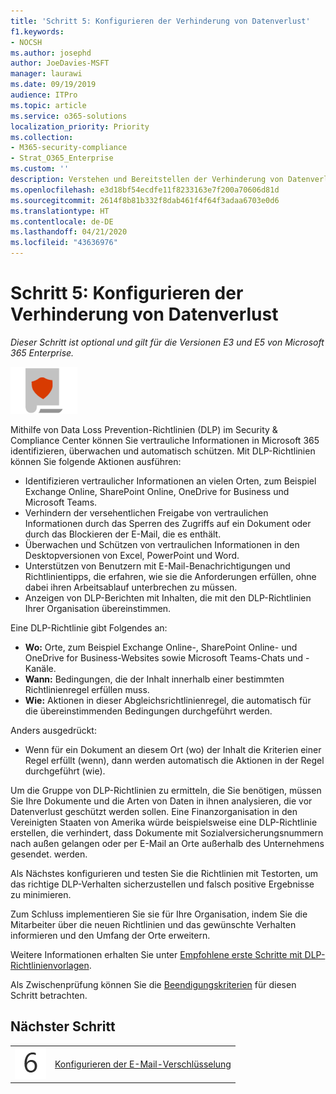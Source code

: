 ```yaml
---
title: 'Schritt 5: Konfigurieren der Verhinderung von Datenverlust'
f1.keywords:
- NOCSH
ms.author: josephd
author: JoeDavies-MSFT
manager: laurawi
ms.date: 09/19/2019
audience: ITPro
ms.topic: article
ms.service: o365-solutions
localization_priority: Priority
ms.collection:
- M365-security-compliance
- Strat_O365_Enterprise
ms.custom: ''
description: Verstehen und Bereitstellen der Verhinderung von Datenverlust in Microsoft 365.
ms.openlocfilehash: e3d18bf54ecdfe11f8233163e7f200a70606d81d
ms.sourcegitcommit: 2614f8b81b332f8dab461f4f64f3adaa6703e0d6
ms.translationtype: HT
ms.contentlocale: de-DE
ms.lasthandoff: 04/21/2020
ms.locfileid: "43636976"
---
```

# <a name="step-5-configure-data-loss-prevention"></a>Schritt 5: Konfigurieren der Verhinderung von Datenverlust

*Dieser Schritt ist optional und gilt für die Versionen E3 und E5 von Microsoft 365 Enterprise.*

![Phase 6: Schutz von Daten](../media/deploy-foundation-infrastructure/infoprotection_icon-small.png)

Mithilfe von Data Loss Prevention-Richtlinien (DLP) im Security & Compliance Center können Sie vertrauliche Informationen in Microsoft 365 identifizieren, überwachen und automatisch schützen. Mit DLP-Richtlinien können Sie folgende Aktionen ausführen:

- Identifizieren vertraulicher Informationen an vielen Orten, zum Beispiel Exchange Online, SharePoint Online, OneDrive for Business und Microsoft Teams.
- Verhindern der versehentlichen Freigabe von vertraulichen Informationen durch das Sperren des Zugriffs auf ein Dokument oder durch das Blockieren der E-Mail, die es enthält.
- Überwachen und Schützen von vertraulichen Informationen in den Desktopversionen von Excel, PowerPoint und Word.
- Unterstützen von Benutzern mit E-Mail-Benachrichtigungen und Richtlinientipps, die erfahren, wie sie die Anforderungen erfüllen, ohne dabei ihren Arbeitsablauf unterbrechen zu müssen. 
- Anzeigen von DLP-Berichten mit Inhalten, die mit den DLP-Richtlinien Ihrer Organisation übereinstimmen.

Eine DLP-Richtlinie gibt Folgendes an:

- **Wo:** Orte, zum Beispiel Exchange Online-, SharePoint Online- und OneDrive for Business-Websites sowie Microsoft Teams-Chats und -Kanäle.
- **Wann:** Bedingungen, die der Inhalt innerhalb einer bestimmten Richtlinienregel erfüllen muss.
- **Wie:** Aktionen in dieser Abgleichsrichtlinienregel, die automatisch für die übereinstimmenden Bedingungen durchgeführt werden.

Anders ausgedrückt:

- Wenn für ein Dokument an diesem Ort (wo) der Inhalt die Kriterien einer Regel erfüllt (wenn), dann werden automatisch die Aktionen in der Regel durchgeführt (wie).

Um die Gruppe von DLP-Richtlinien zu ermitteln, die Sie benötigen, müssen Sie Ihre Dokumente und die Arten von Daten in ihnen analysieren, die vor Datenverlust geschützt werden sollen. Eine Finanzorganisation in den Vereinigten Staaten von Amerika würde beispielsweise eine DLP-Richtlinie erstellen, die verhindert, dass Dokumente mit Sozialversicherungsnummern nach außen gelangen oder per E-Mail an Orte außerhalb des Unternehmens gesendet. werden.

Als Nächstes konfigurieren und testen Sie die Richtlinien mit Testorten, um das richtige DLP-Verhalten sicherzustellen und falsch positive Ergebnisse zu minimieren.

Zum Schluss implementieren Sie sie für Ihre Organisation, indem Sie die Mitarbeiter über die neuen Richtlinien und das gewünschte Verhalten informieren und den Umfang der Orte erweitern.

Weitere Informationen erhalten Sie unter [Empfohlene erste Schritte mit DLP-Richtlinienvorlagen](https://docs.microsoft.com/office365/securitycompliance/get-started-with-dlp-policy-recommendations).

Als Zwischenprüfung können Sie die [Beendigungskriterien](infoprotect-exit-criteria.md#crit-infoprotect-step5) für diesen Schritt betrachten.

## <a name="next-step"></a>Nächster Schritt

|||
|:-------|:-----|
|![Schritt 6](../media/stepnumbers/Step6.png)|[Konfigurieren der E-Mail-Verschlüsselung](infoprotect-email-encryption.md)|


